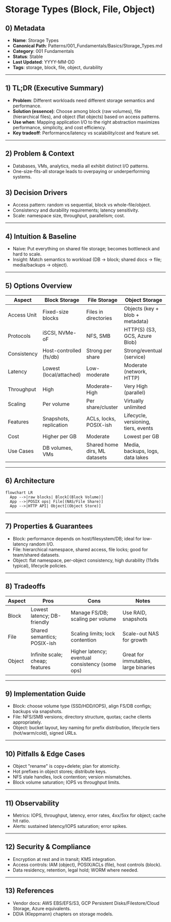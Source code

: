 # Storage Types (Block, File, Object)

## 0) Metadata
- **Name**: Storage Types
- **Canonical Path**: Patterns/001_Fundamentals/Basics/Storage_Types.md
- **Category**: 001 Fundamentals
- **Status**: Stable
- **Last Updated**: YYYY-MM-DD
- **Tags**: storage, block, file, object, durability

---

## 1) TL;DR (Executive Summary)
- **Problem**: Different workloads need different storage semantics and performance.
- **Solution (essence)**: Choose among block (raw volumes), file (hierarchical files), and object (flat objects) based on access patterns.
- **Use when**: Mapping application I/O to the right abstraction maximizes performance, simplicity, and cost efficiency.
- **Key tradeoff**: Performance/latency vs scalability/cost and feature set.

---

## 2) Problem & Context
- Databases, VMs, analytics, media all exhibit distinct I/O patterns.
- One-size-fits-all storage leads to overpaying or underperforming systems.

## 3) Decision Drivers
- Access pattern: random vs sequential, block vs whole-file/object.
- Consistency and durability requirements; latency sensitivity.
- Scale: namespace size, throughput, parallelism; cost.

---

## 4) Intuition & Baseline
- Naive: Put everything on shared file storage; becomes bottleneck and hard to scale.
- Insight: Match semantics to workload (DB → block; shared docs → file; media/backups → object).

---

## 5) Options Overview
| Aspect | Block Storage | File Storage | Object Storage |
|---|---|---|---|
| Access Unit | Fixed-size blocks | Files in directories | Objects (key + blob + metadata) |
| Protocols | iSCSI, NVMe-oF | NFS, SMB | HTTP(S) (S3, GCS, Azure Blob) |
| Consistency | Host-controlled (fs/db) | Strong per share | Strong/eventual (service) |
| Latency | Lowest (local/attached) | Low-moderate | Moderate (network, HTTP) |
| Throughput | High | Moderate-High | Very High (parallel) |
| Scaling | Per volume | Per share/cluster | Virtually unlimited |
| Features | Snapshots, replication | ACLs, locks, POSIX-ish | Lifecycle, versioning, tiers, events |
| Cost | Higher per GB | Moderate | Lowest per GB |
| Use Cases | DB volumes, VMs | Shared home dirs, ML datasets | Media, backups, logs, data lakes |

---

## 6) Architecture
```mermaid
flowchart LR
  App -->|raw blocks| Block[(Block Volume)]
  App -->|POSIX ops| File[(NAS/File Share)]
  App -->|HTTP API| Object[(Object Store)]
```

---

## 7) Properties & Guarantees
- Block: performance depends on host/filesystem/DB; ideal for low-latency random I/O.
- File: hierarchical namespace, shared access, file locks; good for team/shared datasets.
- Object: flat namespace, per-object consistency, high durability (11x9s typical), lifecycle policies.

---

## 8) Tradeoffs
| Aspect | Pros | Cons | Notes |
|---|---|---|---|
| Block | Lowest latency; DB-friendly | Manage FS/DB; scaling per volume | Use RAID, snapshots |
| File | Shared semantics; POSIX-ish | Scaling limits; lock contention | Scale-out NAS for growth |
| Object | Infinite scale; cheap; features | Higher latency; eventual consistency (some ops) | Great for immutables, large binaries |

---

## 9) Implementation Guide
- Block: choose volume type (SSD/HDD/IOPS), align FS/DB configs; backups via snapshots.
- File: NFS/SMB versions; directory structure, quotas; cache clients appropriately.
- Object: bucket layout, key naming for prefix distribution, lifecycle tiers (hot/warm/cold), signed URLs.

---

## 10) Pitfalls & Edge Cases
- Object "rename" is copy+delete; plan for atomicity.
- Hot prefixes in object stores; distribute keys.
- NFS stale handles, lock contention; version mismatches.
- Block volume saturation; IOPS vs throughput limits.

---

## 11) Observability
- Metrics: IOPS, throughput, latency, error rates, 4xx/5xx for object; cache hit ratio.
- Alerts: sustained latency/IOPS saturation; error spikes.

---

## 12) Security & Compliance
- Encryption at rest and in transit; KMS integration.
- Access controls: IAM (object), POSIX/ACLs (file), host controls (block).
- Data residency, retention, legal hold; WORM where needed.

---

## 13) References
- Vendor docs: AWS EBS/EFS/S3, GCP Persistent Disks/Filestore/Cloud Storage, Azure equivalents.
- DDIA (Kleppmann) chapters on storage models.

